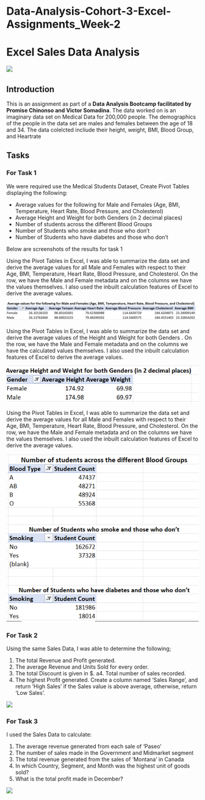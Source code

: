 # Data-Analysis-Cohort-3-Excel-Assignments_Week-2

# Excel Sales Data Analysis

![](Intro_Image.jpg)

## Introduction
This is an assignment as part of a **Data Analysis Bootcamp facilitated by Promise Chinonso and Victor Somadina**. The data worked on is an imaginary data set on Medical Data for 200,000 people. The demographics of the people in the data set are males and females between the age of 18 and 34. The data colelcted incliude their height, weight, BMI, Blood Group, and Heartrate

## Tasks
### For Task 1
We were required use the Medical Students Dataset, Create Pivot Tables displaying the following:
* Average values for the following for Male and Females (Age, BMI, Temperature, Heart Rate, Blood Pressure, and Cholesterol)
* Average Height and Weight for both Genders (in 2 decimal places)
* Number of students across the different Blood Groups
* Number of Students who smoke and those who don’t
* Number of Students who have diabetes and those who don’t

Below are screenshots of the results for task 1

Using the Pivot Tables in Excel, I was able to summarize the data set and derive the average values for all Male and Females with respect to their Age, BMI, Temperature, Heart Rate, Blood Pressure, and Cholesterol. On the row, we have the Male and Female metadata and on the columns we have the values themselves. I also used the inbuilt calculation features of Excel to derive the average values.

![](Week_2_Task_1_A.png)

Using the Pivot Tables in Excel, I was able to summarize the data set and derive the average values of the Height and Weight for both Genders . On the row, we have the Male and Female metadata and on the columns we have the calculated values themselves. I also used the inbuilt calculation features of Excel to derive the average values.

![](Week_2_Task_1_B.png)

Using the Pivot Tables in Excel, I was able to summarize the data set and derive the average values for all Male and Females with respect to their Age, BMI, Temperature, Heart Rate, Blood Pressure, and Cholesterol. On the row, we have the Male and Female metadata and on the columns we have the values themselves. I also used the inbuilt calculation features of Excel to derive the average values.

![](Week_2_Task_1_CDE.png)

### For Task 2
Using the same Sales Data, I was able to determine the following;
1. The total Revenue and Profit generated.
2. The average Revenue and Units Sold for every order.
3. The total Discount is given in $.
a4. Total number of sales recorded.
5. The highest Profit generated.
Create a column named ‘Sales Range’, and return ‘High Sales’ if the Sales value is above average, otherwise, return ‘Low Sales’.

![](Task_2_Sales_Data.jpg)

### For Task 3
I used the Sales Data to calculate:
1. The average revenue generated from each sale of ‘Paseo’
2. The number of sales made in the Government and Midmarket segment
3. The total revenue generated from the sales of ‘Montana’ in Canada
4. In which Country, Segment, and Month was the highest unit of goods sold?
5. What is the total profit made in December?

![](Task_3_Sales_Data.png)
